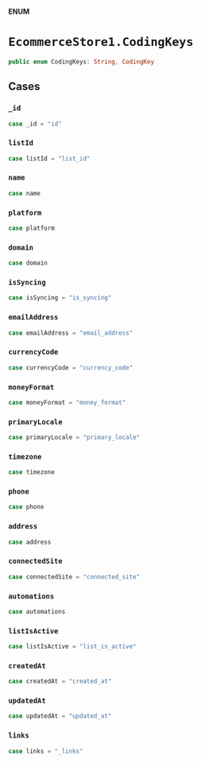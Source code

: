 **ENUM**

# `EcommerceStore1.CodingKeys`

```swift
public enum CodingKeys: String, CodingKey
```

## Cases
### `_id`

```swift
case _id = "id"
```

### `listId`

```swift
case listId = "list_id"
```

### `name`

```swift
case name
```

### `platform`

```swift
case platform
```

### `domain`

```swift
case domain
```

### `isSyncing`

```swift
case isSyncing = "is_syncing"
```

### `emailAddress`

```swift
case emailAddress = "email_address"
```

### `currencyCode`

```swift
case currencyCode = "currency_code"
```

### `moneyFormat`

```swift
case moneyFormat = "money_format"
```

### `primaryLocale`

```swift
case primaryLocale = "primary_locale"
```

### `timezone`

```swift
case timezone
```

### `phone`

```swift
case phone
```

### `address`

```swift
case address
```

### `connectedSite`

```swift
case connectedSite = "connected_site"
```

### `automations`

```swift
case automations
```

### `listIsActive`

```swift
case listIsActive = "list_is_active"
```

### `createdAt`

```swift
case createdAt = "created_at"
```

### `updatedAt`

```swift
case updatedAt = "updated_at"
```

### `links`

```swift
case links = "_links"
```

